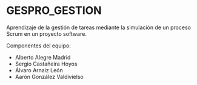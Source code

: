 # GESPRO_GESTION
Aprendizaje de la gestión de tareas mediante la simulación de un proceso Scrum en un proyecto software.


Componentes del equipo:
- Alberto Alegre Madrid
- Sergio Castañeira Hoyos
- Álvaro Arnaiz León
- Aarón González Valdivielso
